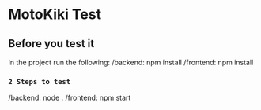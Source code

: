 # MotoKiki Test

## Before you test it

In the project run the following:
/backend: npm install
/frontend: npm install

### `2 Steps to test`

/backend: node .
/frontend: npm start
